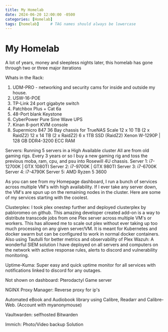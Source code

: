 ```yaml
---
title: My Homelab
date: 2024-06-20 12:00:00 -0500
categories: [Homelab]
tags: [homelab]     # TAG names should always be lowercase
---
```


# My Homelab

A lot of years, money and sleepless nights later, this homelab has gone through two or three major iterations

Whats in the Rack:
1. UDM-PRO - networking and security cams for inside and outside my house.
2. USW-16-POE
3. TP-Link 24 port gigabyte switch
4. Patchbox Plus + Cat 6a 
5. 48-Port blank Keystone
6. CyberPower Pure Sine Wave UPS
6. Kinan 8-port KVM console
7. Supermicro 847 36 Bay chassis for TrueNAS Scale 
12 x 10 TB (2 x RaidZ2)
12 x 14 TB (2 x RaidZ2)
6 x 1TB SSD (RaidZ2)
Xenon W-1290P | 128 GB DDR4-3200 ECC RAM

Servers:
Running 5 servers in a High Available cluster 
All are from old gaming rigs. Every 3 years or so I buy a new gaming rig and toss the previous moba, ram, cpu, and psu into Rosewill 4U chassis.
Server 1: i7-12700K | GTX 1080TI
Server 2: i7-9700K | GTX 980TI
Server 3: i7-6700K
Server 4: i7-4790K
Server 5: AMD Ryzen 5 3600

As you can see from my Homepage dashboard, I run a bunch of services across multiple VM's with high availability. If I ever take any server down, the VM's are spun up on the remaining nodes in the cluster. Here are some of my services starting with the coolest.

Clusterplex: I took plex onestep further and deployed clusterplex by pabloromeo on github. This amazing developer created add-on is a way to distribute transcode jobs from one Plex server across multiple VM's or workers. This has allowed me to scale out plex without ever taking up too much processing on any given server/VM. It is meant for Kubernetes and docker swarm but can be configured to work in normal docker containers.
Also using Tautulli for better metrics and observability of Plex
Wazuh: A wonderful SIEM solution I have deployed on all servers and computers on the network with active response rules, alerts to discord and vulnerability monitoring. 

Uptime-Kuma: Super easy and quick uptime monitor for all services with notifications linked to discord for any outages. 

Not shown on dashboard: Pterodactyl Game server

NGINX Proxy Manager: Reverse proxy for ip's

Automated eBook and Audiobook library using Calibre, Readarr and Calibre-Web. (Account with myanonymouse)

Vaultwarden: selfhosted Bitwarden

Immich: Photo/Video backup Solution